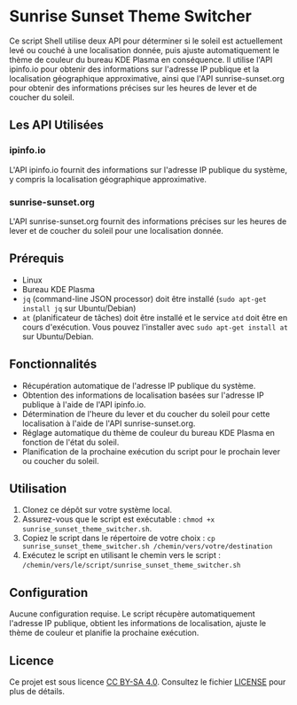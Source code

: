 # Sunrise Sunset Theme Switcher

Ce script Shell utilise deux API pour déterminer si le soleil est actuellement levé ou couché à une localisation donnée, puis ajuste automatiquement le thème de couleur du bureau KDE Plasma en conséquence. Il utilise l'API ipinfo.io pour obtenir des informations sur l'adresse IP publique et la localisation géographique approximative, ainsi que l'API sunrise-sunset.org pour obtenir des informations précises sur les heures de lever et de coucher du soleil.

## Les API Utilisées

### ipinfo.io

L'API ipinfo.io fournit des informations sur l'adresse IP publique du système, y compris la localisation géographique approximative.

### sunrise-sunset.org

L'API sunrise-sunset.org fournit des informations précises sur les heures de lever et de coucher du soleil pour une localisation donnée.

## Prérequis

- Linux
- Bureau KDE Plasma
- `jq` (command-line JSON processor) doit être installé (`sudo apt-get install jq` sur Ubuntu/Debian)
- `at` (planificateur de tâches) doit être installé et le service `atd` doit être en cours d'exécution. Vous pouvez l'installer avec `sudo apt-get install at` sur Ubuntu/Debian.

## Fonctionnalités

- Récupération automatique de l'adresse IP publique du système.
- Obtention des informations de localisation basées sur l'adresse IP publique à l'aide de l'API ipinfo.io.
- Détermination de l'heure du lever et du coucher du soleil pour cette localisation à l'aide de l'API sunrise-sunset.org.
- Réglage automatique du thème de couleur du bureau KDE Plasma en fonction de l'état du soleil.
- Planification de la prochaine exécution du script pour le prochain lever ou coucher du soleil.

## Utilisation

1. Clonez ce dépôt sur votre système local.
2. Assurez-vous que le script est exécutable : `chmod +x sunrise_sunset_theme_switcher.sh`.
3. Copiez le script dans le répertoire de votre choix : `cp sunrise_sunset_theme_switcher.sh /chemin/vers/votre/destination`
4. Exécutez le script en utilisant le chemin vers le script : `/chemin/vers/le/script/sunrise_sunset_theme_switcher.sh` 

## Configuration

Aucune configuration requise. Le script récupère automatiquement l'adresse IP publique, obtient les informations de localisation, ajuste le thème de couleur et planifie la prochaine exécution.

## Licence

Ce projet est sous licence [CC BY-SA 4.0](https://creativecommons.org/licenses/by-sa/4.0/legalcode). Consultez le fichier [LICENSE](LICENSE) pour plus de détails.
